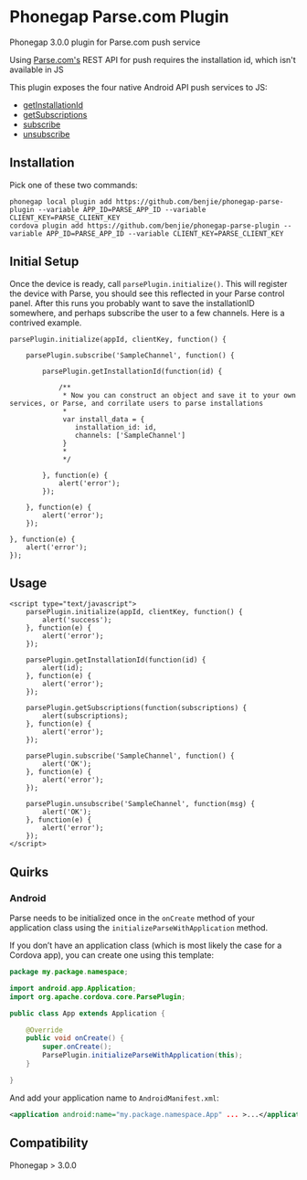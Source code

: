 Phonegap Parse.com Plugin
=========================

Phonegap 3.0.0 plugin for Parse.com push service

Using [Parse.com's](http://parse.com) REST API for push requires the installation id, which isn't available in JS

This plugin exposes the four native Android API push services to JS:
* <a href="https://www.parse.com/docs/android/api/com/parse/ParseInstallation.html#getInstallationId()">getInstallationId</a>
* <a href="https://www.parse.com/docs/android/api/com/parse/PushService.html#getSubscriptions(android.content.Context)">getSubscriptions</a>
* <a href="https://www.parse.com/docs/android/api/com/parse/PushService.html#subscribe(android.content.Context, java.lang.String, java.lang.Class, int)">subscribe</a>
* <a href="https://www.parse.com/docs/android/api/com/parse/PushService.html#unsubscribe(android.content.Context, java.lang.String)">unsubscribe</a>

Installation
------------

Pick one of these two commands:

```
phonegap local plugin add https://github.com/benjie/phonegap-parse-plugin --variable APP_ID=PARSE_APP_ID --variable CLIENT_KEY=PARSE_CLIENT_KEY
cordova plugin add https://github.com/benjie/phonegap-parse-plugin --variable APP_ID=PARSE_APP_ID --variable CLIENT_KEY=PARSE_CLIENT_KEY
```

Initial Setup
-------------

Once the device is ready, call ```parsePlugin.initialize()```. This will register the device with Parse, you should see this reflected in your Parse control panel. After this runs you probably want to save the installationID somewhere, and perhaps subscribe the user to a few channels. Here is a contrived example.

```
parsePlugin.initialize(appId, clientKey, function() {

	parsePlugin.subscribe('SampleChannel', function() {
		
		parsePlugin.getInstallationId(function(id) {
		
			/**
			 * Now you can construct an object and save it to your own services, or Parse, and corrilate users to parse installations
			 * 
			 var install_data = {
			  	installation_id: id,
			  	channels: ['SampleChannel']
			 }
			 *
			 */

		}, function(e) {
			alert('error');
		});

	}, function(e) {
		alert('error');
	});
	
}, function(e) {
	alert('error');
});

```


Usage
-----
```
<script type="text/javascript">
	parsePlugin.initialize(appId, clientKey, function() {
		alert('success');
	}, function(e) {
		alert('error');
	});
  
	parsePlugin.getInstallationId(function(id) {
		alert(id);
	}, function(e) {
		alert('error');
	});
	
	parsePlugin.getSubscriptions(function(subscriptions) {
		alert(subscriptions);
	}, function(e) {
		alert('error');
	});
	
	parsePlugin.subscribe('SampleChannel', function() {
		alert('OK');
	}, function(e) {
		alert('error');
	});
	
	parsePlugin.unsubscribe('SampleChannel', function(msg) {
		alert('OK');
	}, function(e) {
		alert('error');
	});
</script>
```

Quirks
------

### Android

Parse needs to be initialized once in the `onCreate` method of your application class using the `initializeParseWithApplication` method.

If you don’t have an application class (which is most likely the case for a Cordova app), you can create one using this template:

```java
package my.package.namespace;

import android.app.Application;
import org.apache.cordova.core.ParsePlugin;

public class App extends Application {

    @Override
    public void onCreate() {
        super.onCreate();
        ParsePlugin.initializeParseWithApplication(this);
    }

}
```

And add your application name to `AndroidManifest.xml`:

```xml
<application android:name="my.package.namespace.App" ... >...</application>
```


Compatibility
-------------
Phonegap > 3.0.0
